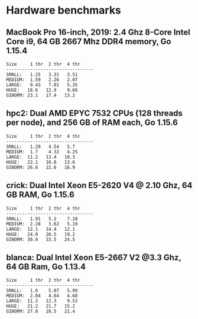 # Hardware benchmarks

## MacBook Pro 16-inch, 2019: 2.4 Ghz 8-Core Intel Core i9, 64 GB 2667 Mhz DDR4 memory, Go 1.15.4

```
Size     1 thr  2 thr  4 thr
---------------------------------
SMALL:   1.25   3.31   3.51
MEDIUM:  1.59   2.26   2.07
LARGE:   9.43   7.01   5.35
HUGE:   18.6   12.9    9.66
GINORM: 23.1   17.4   13.2
```

## hpc2: Dual AMD EPYC 7532 CPUs (128 threads per node), and 256 GB of RAM each, Go 1.15.6

```
Size     1 thr  2 thr  4 thr
---------------------------------
SMALL:   1.29   4.54   5.7
MEDIUM:  1.7    4.32   4.25
LARGE:  11.2   13.4   10.3
HUGE:   22.1   18.8   13.6
GINORM: 26.6   22.6   16.9
```

## crick: Dual Intel Xeon E5-2620 V4 @ 2.10 Ghz, 64 GB RAM, Go 1.15.6

```
Size     1 thr  2 thr  4 thr
---------------------------------
SMALL:   1.91   5.2    7.18
MEDIUM:  2.28   3.62   5.19
LARGE:  12.1   14.4   12.1
HUGE:   24.0   26.5   19.2
GINORM: 30.0   33.5   24.5
```

## blanca: Dual Intel Xeon E5-2667 V2 @3.3 Ghz, 64 GB Ram, Go 1.13.4

```
Size     1 thr  2 thr  4 thr
---------------------------------
SMALL:   1.6    5.07   5.99
MEDIUM:  2.04   4.64   4.68
LARGE:  11.2   12.3    9.52
HUGE:   21.2   21.7   15.2
GINORM: 27.0   28.5   21.4
```

